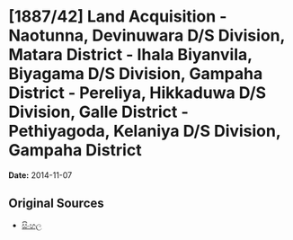 # [1887/42] Land Acquisition - Naotunna, Devinuwara D/S Division, Matara District - Ihala Biyanvila, Biyagama D/S Division, Gampaha District - Pereliya, Hikkaduwa D/S Division, Galle District - Pethiyagoda, Kelaniya D/S Division, Gampaha District

**Date:** 2014-11-07

## Original Sources

- [සිංහල](https://documents.gov.lk/view/extra-gazettes/2014/11/1887-42_S.pdf)
